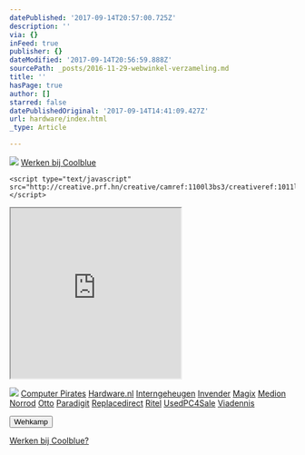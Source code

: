 ```yaml
---
datePublished: '2017-09-14T20:57:00.725Z'
description: ''
via: {}
inFeed: true
publisher: {}
dateModified: '2017-09-14T20:56:59.888Z'
sourcePath: _posts/2016-11-29-webwinkel-verzameling.md
title: ''
hasPage: true
author: []
starred: false
datePublishedOriginal: '2017-09-14T14:41:09.427Z'
url: hardware/index.html
_type: Article

---
```

![](https://the-grid-user-content.s3-us-west-2.amazonaws.com/e4f5c7a1-5645-4150-88af-80872fdd68a7.jpg)
[Werken bij Coolblue][0]

    <script type="text/javascript" src="http://creative.prf.hn/creative/camref:1100l3bs3/creativeref:1011l11083"></script>

<iframe src="https://the-grid.github.io/ed-userhtml/?g=eJy1V11vmzAUfedXsEjNW8JXaJs2TtV1nVap6_bQh_UpMvgWrBpjGWekmvbfd_nISrt-pBpEEWAL7j3nmHMvXnz49O3s-ub7uZ2aTCytxfYElC0ta1GYewFLi_Gf9i_Lxl9GN5OSM5Me2V7oumpzXE-nwJPU4NzDlPXbWjjt8wtqpxpuySg1Rh05TlmW09MYCsY1xGYqxcg2VCdgyGgVCSrvRssFzxK70PGjZ6I8o7q637nIaAKFI1m04s2lSSHRnDkll3cgJKWZQzHFpM2hZDKyqcAMX66_XtpmbXLNKSauIZJRQ6rB37LBgY2jKNcM9JF7jKAcurSt5-kIHtGITuM8G4bMNsGQREw8NZoywEN8B3oqwTgnMfHC_Zk7ppk6zsihF_qH83pAiRcEB_tePdCkPq3JYOxhozQUxeAriaFBS2qgAmdQAGPI3J2tPH_V8F21hPf8zwO9t38RDM01AmomvEY2CJNt_N54vEQjTo2AwQrJNv6ONPwuDX8HGgXCUghIglY6TzTNMooYRVVNnFjw-K45nijijQ1ZazEuyCzw3PEtuf5xOcYJUsXZC07xpcR_w7F-fixpBuRjLiZXwEqIBlII42Oy_1_o8NWFjtF566JIc9Wak0sGmykt1KayqR8E84OOUa_KchIXr9jV1iDISOa3uRB5iZnPugmWdh_SdDAPbIMYJFZuoXIua3htGW9FUqmqNAqD2ROFGHuXQo-T9KRRN2iPKu3a4Xx_5gZth_P857pbR6j1bkIxkJIXDGhtw15c9hCyhzb4stNeECkMvfBNjbBLv0ek842CWoBe9IEm2sBFCN9RbM8JpLBOQNY1uv1M8Oeu3zHXxaMbuyaz3tKlyQGmm6UXiZ6AH1iq-1xXXQHBVfVPcZnUOs0Og4Pdvqf-EeZmG7EXNVp8PaqAm54oZ_e453GavdQf8j6Jxw" height="300" style=""></iframe>

![](https://the-grid-user-content.s3-us-west-2.amazonaws.com/d4d8e480-281e-41f8-a31e-4427722137e0.png)
[Computer Pirates][1]
[Hardware.nl][2]
[Interngeheugen][3]
[Invender][4]
[Magix][5]
[Medion][6]
[Norrod][7]
[Otto][8]
[Paradigit][9]
[Replacedirect][10]
[Ritel][11]
[UsedPC4Sale][12]
[Viadennis][13]

<button data-role="cta" style="">Wehkamp</button>

[Werken bij Coolblue?][0]

[0]: http://prf.hn/click/camref:1100l3bs3/creativeref:1011l11074
[1]: http://www.computerpirates.com/
[2]: http://www.hardware.nl/
[3]: http://www.interngeheugen.com/tt/?tt=2902_12_133761_Interngeheugen&r=%2F
[4]: http://www.invender.nl/ttiv/index.php?tt=352_12_133761_Invender&r=%2F
[5]: http://www.magix.com/ap/tradetracker/?tt=2074_12_133761_Magix&r=%2F
[6]: http://tc.tradetracker.net/?c=3452&m=12&a=133761
[7]: http://www.norrod.nl/tt/index.aspx?tt=23396_12_133761_Norrod&r=%2F
[8]: http://www.otto.nl/
[9]: http://www.paradigit.nl/tt/index.aspx?tt=5043_12_133761_Paradigit&r=%2F
[10]: http://www.replacedirect.nl/
[11]: http://www.ritel.nl/telecom/?tt=668_12_133761_Ritel&r=%2F
[12]: http://tc.tradetracker.net/?c=20400&m=12&a=133761&r=UsedPC4sale&u=%2F
[13]: http://www.viadennis.nl/computer/?tt=15804_12_133761_Viadennis&r=%2F